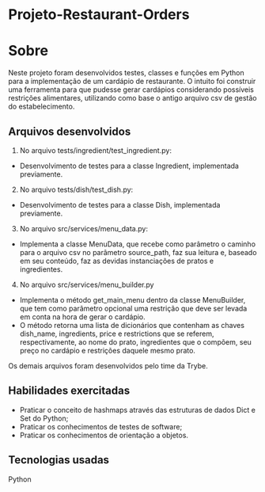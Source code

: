 # Projeto-Restaurant-Orders

# Sobre
Neste projeto foram desenvolvidos testes, classes e funções em Python para a implementação de um cardápio de restaurante. O intuito foi construir uma ferramenta para que pudesse gerar cardápios considerando possíveis restrições alimentares, utilizando como base o antigo arquivo csv de gestão do estabelecimento.

##  Arquivos desenvolvidos

1. No arquivo  tests/ingredient/test_ingredient.py:
- Desenvolvimento de testes para a classe Ingredient, implementada previamente.

2. No arquivo tests/dish/test_dish.py:
- Desenvolvimento de testes para a classe Dish, implementada previamente.

3. No arquivo src/services/menu_data.py:
- Implementa a classe MenuData, que recebe como parâmetro o caminho para o arquivo csv no parâmetro source_path, faz sua leitura e, baseado em seu conteúdo, faz as devidas instanciações de pratos e ingredientes.

4. No arquivo src/services/menu_builder.py
- Implementa o método get_main_menu dentro da classe MenuBuilder, que tem como parâmetro opcional uma restrição que deve ser levada em conta na hora de gerar o cardápio.
- O método retorna uma lista de dicionários que contenham as chaves dish_name, ingredients, price e restrictions que se referem, respectivamente, ao nome do prato, ingredientes que o compõem, seu preço no cardápio e restrições daquele mesmo prato.


Os demais arquivos foram desenvolvidos pelo time da Trybe.

## Habilidades exercitadas
- Praticar o conceito de hashmaps através das estruturas de dados Dict e Set do Python;
- Praticar os conhecimentos de testes de software;
- Praticar os conhecimentos de orientação a objetos.

## Tecnologias usadas
Python
